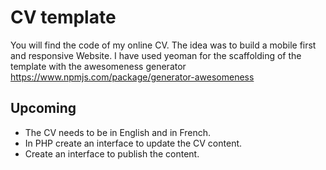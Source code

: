 # CV template

You will find the code of my online CV. The idea was to build a mobile first and responsive Website.
I have used yeoman for the scaffolding of the template with the awesomeness generator https://www.npmjs.com/package/generator-awesomeness

## Upcoming

* The CV needs to be in English and in French.
* In PHP create an interface to update the CV content.
* Create an interface to publish the content.
